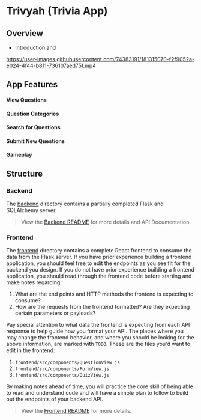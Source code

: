 # Trivyah (Trivia App)

## Overview

- Introduction and

https://user-images.githubusercontent.com/74383191/181315070-f2f9052a-e024-4f44-b811-736107aed75f.mp4

## App Features

#### View Questions

#### Question Categories

#### Search for Questions

#### Submit New Questions

#### Gameplay

## Structure

### Backend

The [backend](./backend/README.md) directory contains a partially completed Flask and SQLAlchemy server.

> View the [Backend README](./backend/README.md) for more details and API Documentation.

### Frontend

The [frontend](./frontend/README.md) directory contains a complete React frontend to consume the data from the Flask server. If you have prior experience building a frontend application, you should feel free to edit the endpoints as you see fit for the backend you design. If you do not have prior experience building a frontend application, you should read through the frontend code before starting and make notes regarding:

1. What are the end points and HTTP methods the frontend is expecting to consume?
2. How are the requests from the frontend formatted? Are they expecting certain parameters or payloads?

Pay special attention to what data the frontend is expecting from each API response to help guide how you format your API. The places where you may change the frontend behavior, and where you should be looking for the above information, are marked with `TODO`. These are the files you'd want to edit in the frontend:

1. `frontend/src/components/QuestionView.js`
2. `frontend/src/components/FormView.js`
3. `frontend/src/components/QuizView.js`

By making notes ahead of time, you will practice the core skill of being able to read and understand code and will have a simple plan to follow to build out the endpoints of your backend API.

> View the [Frontend README](./frontend/README.md) for more details.
